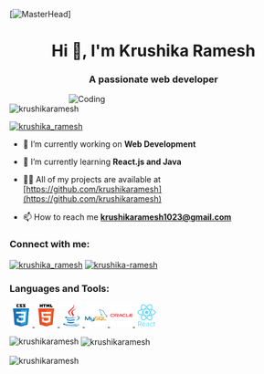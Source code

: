 [![MasterHead](https://res.cloudinary.com/practicaldev/image/fetch/s--6Z6KtD6I--/c_imagga_scale,f_auto,fl_progressive,h_420,q_66,w_1000/https://dev-to-uploads.s3.amazonaws.com/uploads/articles/bn6uqzoyp087oi6vnn0e.gif)]
<h1 align="center">Hi 👋, I'm Krushika Ramesh</h1>
<h3 align="center">A passionate web developer</h3>
<img align="right" alt="Coding" width="400" src="https://www.pinterest.com/pin/hello-dribbble-by-chlo-chassany--717268678168057748/">

<p align="left"> <img src="https://komarev.com/ghpvc/?username=krushikaramesh&label=Profile%20views&color=0e75b6&style=flat" alt="krushikaramesh" /> </p>

<p align="left"> <a href="https://twitter.com/krushika_ramesh" target="blank"><img src="https://img.shields.io/twitter/follow/krushika_ramesh?logo=twitter&style=for-the-badge" alt="krushika_ramesh" /></a> </p>

- 🔭 I’m currently working on **Web Development**

- 🌱 I’m currently learning **React.js and Java**

- 👨‍💻 All of my projects are available at [https://github.com/krushikaramesh](https://github.com/krushikaramesh)

- 📫 How to reach me **krushikaramesh1023@gmail.com**

<h3 align="left">Connect with me:</h3>
<p align="left">
<a href="https://twitter.com/krushika_ramesh" target="blank"><img align="center" src="https://raw.githubusercontent.com/rahuldkjain/github-profile-readme-generator/master/src/images/icons/Social/twitter.svg" alt="krushika_ramesh" height="30" width="40" /></a>
<a href="https://linkedin.com/in/krushika-ramesh" target="blank"><img align="center" src="https://raw.githubusercontent.com/rahuldkjain/github-profile-readme-generator/master/src/images/icons/Social/linked-in-alt.svg" alt="krushika-ramesh" height="30" width="40" /></a>
</p>

<h3 align="left">Languages and Tools:</h3>
<p align="left"> <a href="https://www.w3schools.com/css/" target="_blank" rel="noreferrer"> <img src="https://raw.githubusercontent.com/devicons/devicon/master/icons/css3/css3-original-wordmark.svg" alt="css3" width="40" height="40"/> </a> <a href="https://www.w3.org/html/" target="_blank" rel="noreferrer"> <img src="https://raw.githubusercontent.com/devicons/devicon/master/icons/html5/html5-original-wordmark.svg" alt="html5" width="40" height="40"/> </a> <a href="https://www.java.com" target="_blank" rel="noreferrer"> <img src="https://raw.githubusercontent.com/devicons/devicon/master/icons/java/java-original.svg" alt="java" width="40" height="40"/> </a> <a href="https://www.mysql.com/" target="_blank" rel="noreferrer"> <img src="https://raw.githubusercontent.com/devicons/devicon/master/icons/mysql/mysql-original-wordmark.svg" alt="mysql" width="40" height="40"/> </a> <a href="https://www.oracle.com/" target="_blank" rel="noreferrer"> <img src="https://raw.githubusercontent.com/devicons/devicon/master/icons/oracle/oracle-original.svg" alt="oracle" width="40" height="40"/> </a> <a href="https://reactjs.org/" target="_blank" rel="noreferrer"> <img src="https://raw.githubusercontent.com/devicons/devicon/master/icons/react/react-original-wordmark.svg" alt="react" width="40" height="40"/> </a> </p>

<p><img align="left" src="https://github-readme-stats.vercel.app/api/top-langs?username=krushikaramesh&show_icons=true&locale=en&layout=compact" alt="krushikaramesh" /></p>

<p>&nbsp;<img align="center" src="https://github-readme-stats.vercel.app/api?username=krushikaramesh&show_icons=true&locale=en" alt="krushikaramesh" /></p>

<p><img align="center" src="https://github-readme-streak-stats.herokuapp.com/?user=krushikaramesh&" alt="krushikaramesh" /></p>
